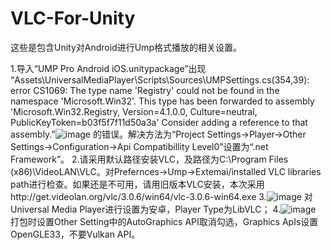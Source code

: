 # VLC-For-Unity
这些是包含Unity对Android进行Ump格式播放的相关设置。

1.导入“UMP Pro Android iOS.unitypackage”出现
“Assets\UniversalMediaPlayer\Scripts\Sources\UMPSettings.cs(354,39): error CS1069: The type name 'Registry' could not be found in the namespace 'Microsoft.Win32'. This type has been forwarded to assembly 'Microsoft.Win32.Registry, Version=4.1.0.0, Culture=neutral, PublicKeyToken=b03f5f7f11d50a3a' Consider adding a reference to that assembly.”![image](https://user-images.githubusercontent.com/127721528/233581215-a4ba8e57-063c-4f37-97e0-569e5a17d337.png)
的错误。解决方法为“Project Settings->Player->Other Settings->Configuration->Api Compatibillity Level0”设置为“.net Framework”。
2.请采用默认路径安装VLC，及路径为C:\Program Files (x86)\VideoLAN\VLC。对Prefernces->Ump->Extemai/installed VLC libraries path进行检查。如果还是不可用，请用旧版本VLC安装，本次采用http://get.videolan.org/vlc/3.0.6/win64/vlc-3.0.6-win64.exe
3.![image](https://user-images.githubusercontent.com/127721528/233580020-c72910e2-dd72-4ee7-97a5-f765531cc27d.png)
对Universal Media Player进行设置为安卓，Player Type为LibVLC；
4.![image](https://user-images.githubusercontent.com/127721528/233580567-06f5c3a5-1924-4cf9-a0d3-3b141e464308.png)
打包时设置Other Setting中的AutoGraphics API取消勾选，Graphics ApIs设置OpenGLE33，不要Vulkan API。
